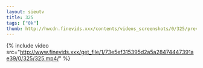 ```yaml
--- 
layout: sieutv
title: 325
tags: ["0k"]
thumb: http://hwcdn.finevids.xxx/contents/videos_screenshots/0/325/preview.mp4.jpg
---
```

{% include video src="http://www.finevids.xxx/get_file/1/73e5ef315395d2a5a28474447391ae39/0/325/325.mp4/" %} 
